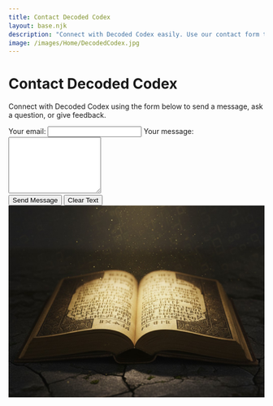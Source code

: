 ```yaml
---
title: Contact Decoded Codex
layout: base.njk
description: "Connect with Decoded Codex easily. Use our contact form to send messages, ask questions, or provide feedback. We're here to listen and assist you on your journey of discovery."
image: /images/Home/DecodedCodex.jpg
---
```


# Contact Decoded Codex

<p>Connect with Decoded Codex using the form below to send a message, ask a question, or give feedback.</p>


<form
  action="https://formspree.io/f/xnngzpyq"
  method="POST"
  id="contact-form">
  <label>
    Your email:
    <input type="email" name="email" required>
  </label>

  <label>
    Your message:
    <textarea name="message" required rows="7"></textarea>
  </label>

  <div class="form-buttons">
    <button type="submit">Send Message</button>
    <button type="reset" class="clear-btn">Clear Text</button>
  </div>
</form>

<img src="/images/Home/DecodedCodex.jpg" alt="A open book written in an unknown language" id="site-image">

